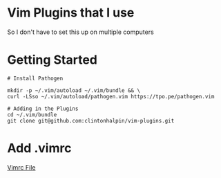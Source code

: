 # Vim Plugins that I use

So I don't have to set this up on multiple computers

# Getting Started

``` shell
# Install Pathogen

mkdir -p ~/.vim/autoload ~/.vim/bundle && \
curl -LSso ~/.vim/autoload/pathogen.vim https://tpo.pe/pathogen.vim

# Adding in the Plugins
cd ~/.vim/bundle 
git clone git@github.com:clintonhalpin/vim-plugins.git

```

# Add .vimrc

[Vimrc File](https://gist.github.com/clintonhalpin/9160cb03c640bd57856f)

